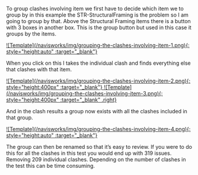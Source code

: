 To group clashes involving item we first have to decide which item we to group by in this example the STR-StructuralFraming is the problem so I am going to group by that.  Above the Structural Framing items there is a button with 3 boxes in another box. This is the group button but used in this case it groups by the items.

<a href="../../.././img/grouping-the-clashes-involving-item-1.png" target="_blank">
    ![Template](/navisworks/img/grouping-the-clashes-involving-item-1.png){: style="height:auto" :target="_blank"}
</a>

When you click on this I takes the individual clash and finds everything else that clashes with that item.

<a href="../../.././img/grouping-the-clashes-involving-item-2.png" target="_blank">
    ![Template](/navisworks/img/grouping-the-clashes-involving-item-2.png){: style="height:400px" :target="_blank"}
</a>
<a href="../../.././img/grouping-the-clashes-involving-item-3.png" target="_blank">
    ![Template](/navisworks/img/grouping-the-clashes-involving-item-3.png){: style="height:400px" :target="_blank" .right}
</a>

And in the clash results a group now exists with all the clashes included in that group.

<a href="../../.././img/grouping-the-clashes-involving-item-4.png" target="_blank">
    ![Template](/navisworks/img/grouping-the-clashes-involving-item-4.png){: style="height:auto" :target="_blank"}
</a>

The group can then be renamed so that it’s easy to review. If you were to do this for all the clashes in this test you would end up with 319 issues. Removing 209 individual clashes. Depending on the number of clashes in the test this can be time consuming.

<br>
<br>
<br>